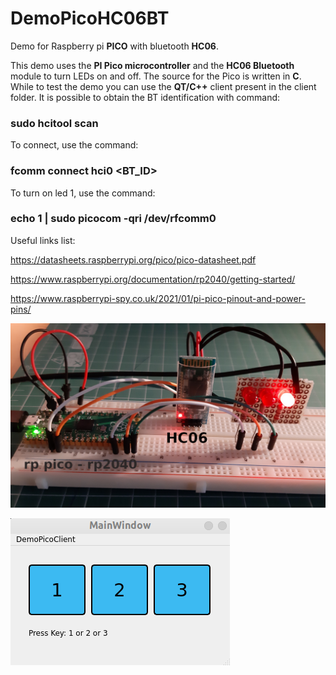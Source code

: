 # DemoPicoHC06BT
Demo for Raspberry pi **PICO** with bluetooth **HC06**.

This demo uses the **PI Pico microcontroller** and the **HC06 Bluetooth** module to turn LEDs on and off.
The source for the Pico is written in **C**. While to test the demo you can use the **QT/C++** client present in the client folder.
It is possible to obtain the BT identification with command:

### sudo hcitool scan

To connect, use the command:

### fcomm connect hci0 <BT_ID>

To turn on led 1, use the command:

### echo 1 | sudo picocom -qri /dev/rfcomm0

Useful links list:

https://datasheets.raspberrypi.org/pico/pico-datasheet.pdf

https://www.raspberrypi.org/documentation/rp2040/getting-started/

https://www.raspberrypi-spy.co.uk/2021/01/pi-pico-pinout-and-power-pins/




![image info](./client/pico-led1.png)

![image info](./client/gui.png)
